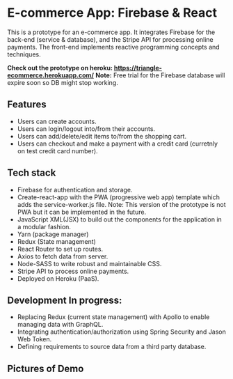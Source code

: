 # E-commerce App: Firebase & React
This is a prototype for an e-commerce app. It integrates Firebase for the back-end (service &amp; database), and the Stripe API for processing online payments. The front-end implements reactive programming concepts and techniques.  

**Check out the prototype on heroku: https://triangle-ecommerce.herokuapp.com/**
**Note:** Free trial for the Firebase database will expire soon so DB might stop working. 

## Features
* Users can create accounts.
* Users can login/logout into/from their accounts.
* Users can add/delete/edit items to/from the shopping cart.
* Users can checkout and make a payment with a credit card (curretnly on test credit card number).

## Tech stack
* Firebase  for authentication and storage.
* Create-react-app with the PWA (progressive web app) template which adds the service-worker.js file.
  Note: This version of the prototype is not  PWA but it can be implemented in the future.
* JavaScript XML(JSX) to build out the components for the application in a modular fashion.
* Yarn (package manager)
* Redux (State management) 
* React Router to set up routes.
* Axios to fetch data from server.
* Node-SASS to write robust and maintainable CSS.
* Stripe API to process online payments.
* Deployed on Heroku (PaaS).

## Development In progress:
  - Replacing Redux (current state management) with Apollo to enable managing data with GraphQL.
  - Integrating authentication/authorization using Spring Security and Jason Web Token.
  - Defining requirements to source data from a third party database.

## Pictures of Demo


 
